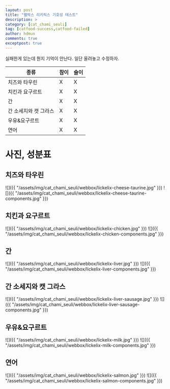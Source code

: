 ```yaml
---
layout: post
title: "웹박스 리키릭스 기호성 테스트"
description: >
category: [cat_chami_seuli]
tag: [catfood-success,catfood-failed]
author: hdmun
comments: true
exceptpost: true
---
```


실패한게 있는데 뭔지 기억이 안난다. 일단 올려놓고 수정하자.


| 종류 | 참이 | 슬이 |
| --- | --- | --- |
| 치즈와 타우린 | X | X |
| 치킨과 요구르트 | X | X |
| 간 | X | X |
| 간 소세지와 캣 그라스 | X | X |
| 우유&요구르트 | X | X |
| 연어 | X | X |


# 사진, 성분표

## 치즈와 타우린
![]({{ "/assets/img/cat_chami_seuli/webbox/lickelix-cheese-taurine.jpg" }})
![]({{ "/assets/img/cat_chami_seuli/webbox/lickelix-cheese-taurine-components.jpg" }})

## 치킨과 요구르트
![]({{ "/assets/img/cat_chami_seuli/webbox/lickelix-chicken.jpg" }})
![]({{ "/assets/img/cat_chami_seuli/webbox/lickelix-chicken-components.jpg" }})

## 간
![]({{ "/assets/img/cat_chami_seuli/webbox/lickelix-liver.jpg" }})
![]({{ "/assets/img/cat_chami_seuli/webbox/lickelix-liver-components.jpg" }})

## 간 소세지와 캣 그라스
![]({{ "/assets/img/cat_chami_seuli/webbox/lickelix-liver-sausage.jpg" }})
![]({{ "/assets/img/cat_chami_seuli/webbox/lickelix-liver-sausage-components.jpg" }})

## 우유&요구르트
![]({{ "/assets/img/cat_chami_seuli/webbox/lickelix-milk.jpg" }})
![]({{ "/assets/img/cat_chami_seuli/webbox/lickelix-milk-components.jpg" }})

## 연어
![]({{ "/assets/img/cat_chami_seuli/webbox/lickelix-salmon.jpg" }})
![]({{ "/assets/img/cat_chami_seuli/webbox/lickelix-salmon-components.jpg" }})
